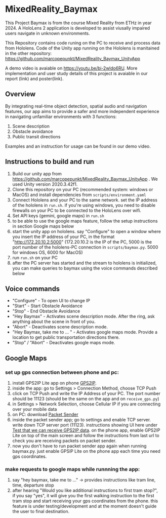 # MixedReality_Baymax
This Project Baymax is from the course Mixed Reality from ETHz in year 2024. A HoloLens 2 application is developed to assist viusally impaired users navigate in unknown environments.

This Repository contains code runing on the PC to receive and process data from Hololens. Code of the Unity app running on the Hololens is manitained in the other repository: https://github.com/marcopepunkt/MixedReality_Baymax_UnityApp

A demo video is avaiable on https://youtu.be/bi-2wldo6RU. More implementation and user study details of this project is avaiable in our report (link) and poster(link).

## Overview
By integrating real-time object detection, spatial audio and navigation features, our app aims to provide a safer and more independent experience in navigating unfamiliar environments with 3 functions:
1. Scene description
2. Obstacle avoidance
3. Public transit directions

Examples and an instruction for usage can be found in our demo video.

## Instructions to build and run
1. Build our unity app from https://github.com/marcopepunkt/MixedReality_Baymax_UnityApp . We used Unity version 2020.3.42f1.
2. Clone this repository on your PC (recommended system: windows or MacOS) and install dependencies from `scripts/environment.yaml`
3. Connect Hololens and your PC to the same network. set the IP address of the hololens in `run.sh`. if you're using windows, you need to disable firewalls on your PC to be connected to the HoloLens over wifi.
4. Set API keys (gemini, google maps) in `run.sh`
5. to be able to use the google maps feature, follow the setup instructions in section Google maps below
6. start the unity app on hololens. say "Configure" to open a window where you insert the IP address of your PC, in the format "http://172.20.10.2:5000" (172.20.10.2 is the IP of the PC, 5000 is the port number of the hololens-PC connection in `scripts/baymax.py`. 5000 for windows OS, 6000 for MacOS)
7. run `run.sh` on your PC
8. after the PC server has started and the stream to hololens is initialized, you can make queries to baymax using the voice commands described below

## Voice commands
- "Configure" - To open UI to change IP 
- "Start" - Start Obstacle Avoidance
- "Stop" - End Obstacle Avoidance
- "Hey Baymax" - Activates scene description mode. After the ring, ask anything about the scene in front of you.
- "Abort" - Deactivates scene description mode.
- "Hey Baymax, take me to ... " - Activates google maps mode. Provide a location to get public transportation directions there.
- "Stop" / "Abort" - Deactivates google maps mode.

## Google Maps

### set up gps connection between phone and pc:
1. install GPS2IP Lite app on phone [GPS2IP](https://www.google.com/url?sa=t&source=web&rct=j&opi=89978449&url=https://apps.apple.com/us/app/gps2ip-lite/id1562823492&ved=2ahUKEwjtvvLtoKKKAxXThv0HHX4zIIwQFnoECBcQAQ&usg=AOvVaw3MjoYW7jSYqW38cMqiVWUS).
2. inside the app: go to Settings > Connection Method, choose TCP Push
3. click on TCP Push and write the IP Address of your PC. The port number should be 11123 (should be the same on the app and on `receive_gps.py`)
4. in Settings > Network Selection, choose Cellular IP if you are connecting over your mobile data
5. on PC: download [Packet Sender](http://packetsender.com/)
6. inside the packet sender app; go to settings and enable TCP server. write down TCP server port (11123). instructions showing UI here under [Test that we can receive GPS2IP data](https://capsicumdreams.com/gps2ip/tcpPushMode.php). on the phone app, enable GPS2IP Lite on top of the main screen and follow the instructions from last url to check you are receiving packets on packet sender.
7. now you don't have to run packet sender app again when running baymax.py. just enable GPSIP Lite on the phone app each time you need gps coordinates.

### make requests to google maps while runnning the app:
1. say "hey baymax, take me to ..." -> provides instructions like tram line, time, departure stop
3. after hearing "Would you like additional instructions to first tram stop?", if you say "yes", it will give you the first walking instruction to the first tram stop and start receiving your gps coordinates from the phone. this feature is under testing/development and at the moment doesn't guide the user to final destination.

